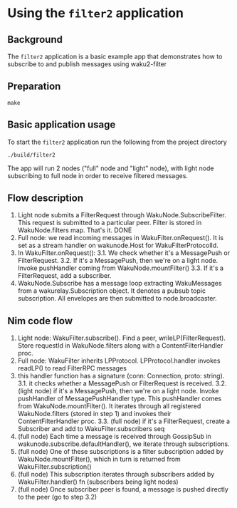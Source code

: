 # Using the `filter2` application

## Background

The `filter2` application is a basic example app that demonstrates how to subscribe to and publish messages using waku2-filter

## Preparation
```
make
```

## Basic application usage

To start the `filter2` application run the following from the project directory

```
./build/filter2
```
The app will run 2 nodes ("full" node and "light" node), with light node subscribing to full node in order to receive filtered messages.


## Flow description

1. Light node submits a FilterRequest through WakuNode.SubscribeFilter. This request is submitted to a particular peer.
Filter is stored in WakuNode.filters map. That's it.
DONE
2. Full node: we read incoming messages in WakuFilter.onRequest(). It is set as a stream handler on wakunode.Host for WakuFilterProtocolId.
3. In WakuFilter.onRequest():
  3.1. We check whether it's a MessagePush or FilterRequest.
  3.2. If it's a MessagePush, then we're on a light node. Invoke pushHandler coming from WakuNode.mountFilter()
  3.3. If it's a FilterRequest, add a subscriber.
4. WakuNode.Subscribe has a message loop extracting WakuMessages from a wakurelay.Subscription object.
It denotes a pubsub topic subscription.
All envelopes are then submitted to node.broadcaster.


## Nim code flow
1. Light node: WakuFilter.subscribe(). Find a peer, wrileLP(FilterRequest). Store requestId in WakuNode.filters along with a ContentFilterHandler proc.
2. Full node: WakuFilter inherits LPProtocol. LPProtocol.handler invokes readLP() to read FilterRPC messages
3. this handler function has a signature (conn: Connection, proto: string).
  3.1. it checks whether a MessagePush or FilterRequest is received.
  3.2. (light node) if it's a MessagePush, then we're on a light node. Invoke pushHandler of MessagePushHandler type. This pushHandler comes from WakuNode.mountFilter(). It iterates through all registered WakuNode.filters (stored in step 1) and invokes their ContentFilterHandler proc.
  3.3. (full node) if it's a FilterRequest, create a Subscriber and add to WakuFilter.subscribers seq
4. (full node) Each time a message is received through GossipSub in wakunode.subscribe.defaultHandler(), we iterate through subscriptions.
5. (full node) One of these subscriptions is a filter subscription added by WakuNode.mountFilter(), which in turn is returned from WakuFilter.subscription()
6. (full node) This subscription iterates through subscribers added by WakuFilter.handler() fn (subscribers being light nodes)
7. (full node) Once subscriber peer is found, a message is pushed directly to the peer (go to step 3.2)

